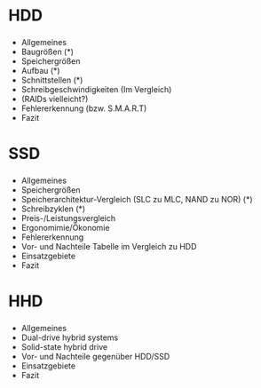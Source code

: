 # HDD
###

* Allgemeines
* Baugrößen (*)
* Speichergrößen
* Aufbau (*)
* Schnittstellen (*)
* Schreibgeschwindigkeiten (Im Vergleich)
* (RAIDs vielleicht?)
* Fehlererkennung (bzw. S.M.A.R.T)
* Fazit
 

# SSD
###

* Allgemeines
* Speichergrößen
* Speicherarchitektur-Vergleich (SLC zu MLC, NAND zu NOR) (*)
* Schreibzyklen (*)
* Preis-/Leistungsvergleich
* Ergonomimie/Ökonomie
* Fehlererkennung
* Vor- und Nachteile Tabelle im Vergleich zu HDD
* Einsatzgebiete
* Fazit
 

# HHD
###

* Allgemeines
* Dual-drive hybrid systems
* Solid-state hybrid drive
* Vor- und Nachteile gegenüber HDD/SSD
* Einsatzgebiete
* Fazit

